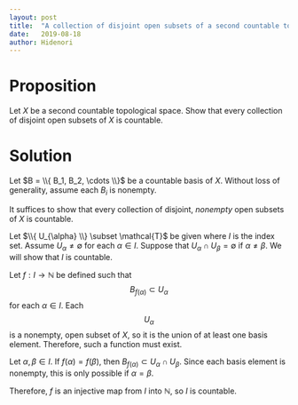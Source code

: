 ```yaml
---
layout: post
title:  "A collection of disjoint open subsets of a second countable topological space is countable"
date:   2019-08-18
author: Hidenori
---
```


# Proposition
Let $X$ be a second countable topological space.
Show that every collection of disjoint open subsets of $X$ is countable.

# Solution
Let $B = \\{ B_1, B_2, \cdots \\}$ be a countable basis of $X$.
Without loss of generality, assume each $B_i$ is nonempty.

It suffices to show that every collection of disjoint, *nonempty* open subsets of $X$ is countable.

Let $\\{ U_{\alpha} \\} \subset \mathcal{T}$ be given where $I$ is the index set.
Assume $U_{\alpha} \ne \emptyset$ for each $\alpha \in I$.
Suppose that $U_{\alpha} \cap U_{\beta} = \emptyset$ if $\alpha \ne \beta$.
We will show that $I$ is countable.

Let $f: I \rightarrow \mathbb{N}$ be defined such that $$B_{f(\alpha)} \subset U_{\alpha}$$ for each $\alpha \in I$.
Each $$U_{\alpha}$$ is a nonempty, open subset of $X$, so it is the union of at least one basis element.
Therefore, such a function must exist.

Let $\alpha, \beta \in I$.
If $f(\alpha) = f(\beta)$, then $B_{f(\alpha)} \subset U_{\alpha} \cap U_{\beta}$.
Since each basis element is nonempty, this is only possible if $\alpha = \beta$.

Therefore, $f$ is an injective map from $I$ into $\mathbb{N}$, so $I$ is countable.
